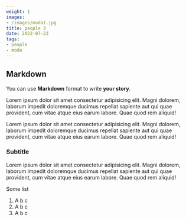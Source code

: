 ```yaml
---
weight: 1
images:
- /images/moda1.jpg
title: people 3
date: 2022-07-23
tags:
- people
- moda  
---
```


## Markdown

You can use **Markdown** format to write **your story**.

Lorem ipsum dolor sit amet consectetur adipisicing elit. Magni dolorem, laborum impedit doloremque ducimus repellat sapiente aut qui quae provident, cum vitae atque eius earum labore. Quae quod rem aliquid! 

Lorem ipsum dolor sit amet consectetur adipisicing elit. Magni dolorem, laborum impedit doloremque ducimus repellat sapiente aut qui quae provident, cum vitae atque eius earum labore. Quae quod rem aliquid!

### Subtitle

Lorem ipsum dolor sit amet consectetur adipisicing elit. Magni dolorem, laborum impedit doloremque ducimus repellat sapiente aut qui quae provident, cum vitae atque eius earum labore. Quae quod rem aliquid!

Some list

1. A b c
2. A b c
3. A b c 
